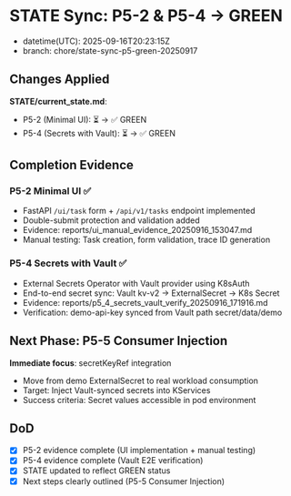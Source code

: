 # STATE Sync: P5-2 & P5-4 → GREEN
- datetime(UTC): 2025-09-16T20:23:15Z
- branch: chore/state-sync-p5-green-20250917

## Changes Applied
**STATE/current_state.md**:
- P5-2 (Minimal UI): ⏳ → ✅ GREEN
- P5-4 (Secrets with Vault): ⏳ → ✅ GREEN

## Completion Evidence
### P5-2 Minimal UI ✅ 
- FastAPI `/ui/task` form + `/api/v1/tasks` endpoint implemented
- Double-submit protection and validation added
- Evidence: reports/ui_manual_evidence_20250916_153047.md
- Manual testing: Task creation, form validation, trace ID generation

### P5-4 Secrets with Vault ✅
- External Secrets Operator with Vault provider using K8sAuth
- End-to-end secret sync: Vault kv-v2 → ExternalSecret → K8s Secret
- Evidence: reports/p5_4_secrets_vault_verify_20250916_171916.md
- Verification: demo-api-key synced from Vault path secret/data/demo

## Next Phase: P5-5 Consumer Injection
**Immediate focus**: secretKeyRef integration
- Move from demo ExternalSecret to real workload consumption
- Target: Inject Vault-synced secrets into KServices
- Success criteria: Secret values accessible in pod environment

## DoD
- [x] P5-2 evidence complete (UI implementation + manual testing)
- [x] P5-4 evidence complete (Vault E2E verification)  
- [x] STATE updated to reflect GREEN status
- [x] Next steps clearly outlined (P5-5 Consumer Injection)
